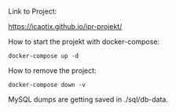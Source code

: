Link to Project:

https://icaotix.github.io/ipr-projekt/

How to start the projekt with docker-compose:
```
docker-compose up -d
```

How to remove the project:
```
docker-compose down -v
```

MySQL dumps are getting saved in ./sql/db-data.
